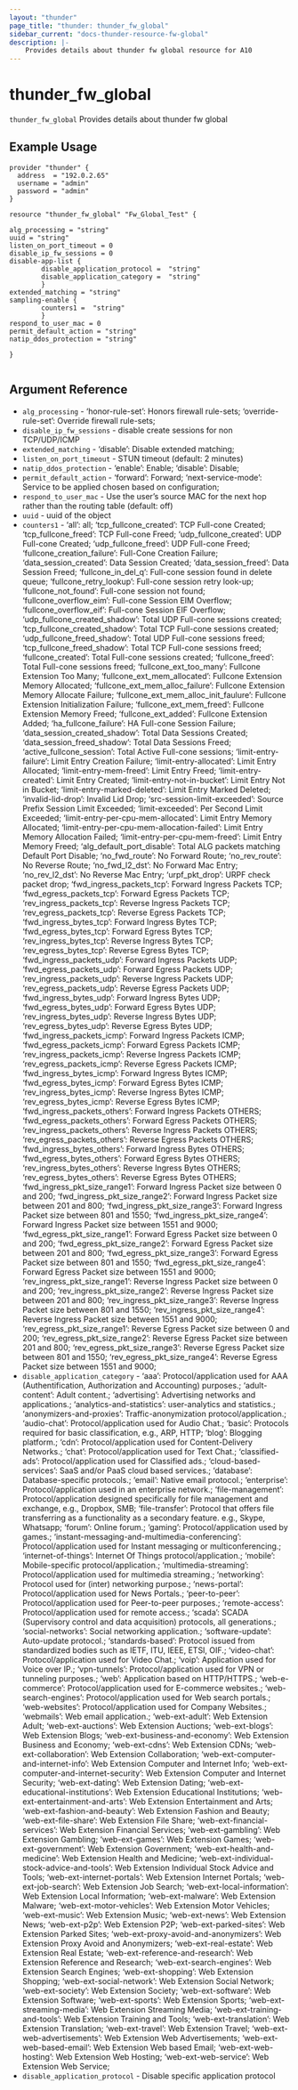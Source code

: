 ```yaml
---
layout: "thunder"
page_title: "thunder: thunder_fw_global"
sidebar_current: "docs-thunder-resource-fw-global"
description: |-
	Provides details about thunder fw global resource for A10
---
```


# thunder\_fw\_global

`thunder_fw_global` Provides details about thunder fw global
## Example Usage


```hcl
provider "thunder" {
  address  = "192.0.2.65"
  username = "admin"
  password = "admin"
}

resource "thunder_fw_global" "Fw_Global_Test" {

alg_processing = "string"
uuid = "string"
listen_on_port_timeout = 0
disable_ip_fw_sessions = 0
disable-app-list {   
        disable_application_protocol =  "string" 
        disable_application_category =  "string" 
        }
extended_matching = "string"
sampling-enable {   
        counters1 =  "string" 
        }
respond_to_user_mac = 0
permit_default_action = "string"
natip_ddos_protection = "string"
 
}


```

## Argument Reference

* `alg_processing` - ‘honor-rule-set’: Honors firewall rule-sets; ‘override-rule-set’: Override firewall rule-sets;
* `disable_ip_fw_sessions` - disable create sessions for non TCP/UDP/ICMP
* `extended_matching` - ‘disable’: Disable extended matching;
* `listen_on_port_timeout` - STUN timeout (default: 2 minutes)
* `natip_ddos_protection` - ‘enable’: Enable; ‘disable’: Disable;
* `permit_default_action` - ‘forward’: Forward; ‘next-service-mode’: Service to be applied chosen based on configuration;
* `respond_to_user_mac` - Use the user’s source MAC for the next hop rather than the routing table (default: off)
* `uuid` - uuid of the object
* `counters1` - ‘all’: all; ‘tcp_fullcone_created’: TCP Full-cone Created; ‘tcp_fullcone_freed’: TCP Full-cone Freed; ‘udp_fullcone_created’: UDP Full-cone Created; ‘udp_fullcone_freed’: UDP Full-cone Freed; ‘fullcone_creation_failure’: Full-Cone Creation Failure; ‘data_session_created’: Data Session Created; ‘data_session_freed’: Data Session Freed; ‘fullcone_in_del_q’: Full-cone session found in delete queue; ‘fullcone_retry_lookup’: Full-cone session retry look-up; ‘fullcone_not_found’: Full-cone session not found; ‘fullcone_overflow_eim’: Full-cone Session EIM Overflow; ‘fullcone_overflow_eif’: Full-cone Session EIF Overflow; ‘udp_fullcone_created_shadow’: Total UDP Full-cone sessions created; ‘tcp_fullcone_created_shadow’: Total TCP Full-cone sessions created; ‘udp_fullcone_freed_shadow’: Total UDP Full-cone sessions freed; ‘tcp_fullcone_freed_shadow’: Total TCP Full-cone sessions freed; ‘fullcone_created’: Total Full-cone sessions created; ‘fullcone_freed’: Total Full-cone sessions freed; ‘fullcone_ext_too_many’: Fullcone Extension Too Many; ‘fullcone_ext_mem_allocated’: Fullcone Extension Memory Allocated; ‘fullcone_ext_mem_alloc_failure’: Fullcone Extension Memory Allocate Failure; ‘fullcone_ext_mem_alloc_init_faulure’: Fullcone Extension Initialization Failure; ‘fullcone_ext_mem_freed’: Fullcone Extension Memory Freed; ‘fullcone_ext_added’: Fullcone Extension Added; ‘ha_fullcone_failure’: HA Full-cone Session Failure; ‘data_session_created_shadow’: Total Data Sessions Created; ‘data_session_freed_shadow’: Total Data Sessions Freed; ‘active_fullcone_session’: Total Active Full-cone sessions; ‘limit-entry-failure’: Limit Entry Creation Failure; ‘limit-entry-allocated’: Limit Entry Allocated; ‘limit-entry-mem-freed’: Limit Entry Freed; ‘limit-entry-created’: Limit Entry Created; ‘limit-entry-not-in-bucket’: Limit Entry Not in Bucket; ‘limit-entry-marked-deleted’: Limit Entry Marked Deleted; ‘invalid-lid-drop’: Invalid Lid Drop; ‘src-session-limit-exceeded’: Source Prefix Session Limit Exceeded; ‘limit-exceeded’: Per Second Limit Exceeded; ‘limit-entry-per-cpu-mem-allocated’: Limit Entry Memory Allocated; ‘limit-entry-per-cpu-mem-allocation-failed’: Limit Entry Memory Allocation Failed; ‘limit-entry-per-cpu-mem-freed’: Limit Entry Memory Freed; ‘alg_default_port_disable’: Total ALG packets matching Default Port Disable; ‘no_fwd_route’: No Forward Route; ‘no_rev_route’: No Reverse Route; ‘no_fwd_l2_dst’: No Forward Mac Entry; ‘no_rev_l2_dst’: No Reverse Mac Entry; ‘urpf_pkt_drop’: URPF check packet drop; ‘fwd_ingress_packets_tcp’: Forward Ingress Packets TCP; ‘fwd_egress_packets_tcp’: Forward Egress Packets TCP; ‘rev_ingress_packets_tcp’: Reverse Ingress Packets TCP; ‘rev_egress_packets_tcp’: Reverse Egress Packets TCP; ‘fwd_ingress_bytes_tcp’: Forward Ingress Bytes TCP; ‘fwd_egress_bytes_tcp’: Forward Egress Bytes TCP; ‘rev_ingress_bytes_tcp’: Reverse Ingress Bytes TCP; ‘rev_egress_bytes_tcp’: Reverse Egress Bytes TCP; ‘fwd_ingress_packets_udp’: Forward Ingress Packets UDP; ‘fwd_egress_packets_udp’: Forward Egress Packets UDP; ‘rev_ingress_packets_udp’: Reverse Ingress Packets UDP; ‘rev_egress_packets_udp’: Reverse Egress Packets UDP; ‘fwd_ingress_bytes_udp’: Forward Ingress Bytes UDP; ‘fwd_egress_bytes_udp’: Forward Egress Bytes UDP; ‘rev_ingress_bytes_udp’: Reverse Ingress Bytes UDP; ‘rev_egress_bytes_udp’: Reverse Egress Bytes UDP; ‘fwd_ingress_packets_icmp’: Forward Ingress Packets ICMP; ‘fwd_egress_packets_icmp’: Forward Egress Packets ICMP; ‘rev_ingress_packets_icmp’: Reverse Ingress Packets ICMP; ‘rev_egress_packets_icmp’: Reverse Egress Packets ICMP; ‘fwd_ingress_bytes_icmp’: Forward Ingress Bytes ICMP; ‘fwd_egress_bytes_icmp’: Forward Egress Bytes ICMP; ‘rev_ingress_bytes_icmp’: Reverse Ingress Bytes ICMP; ‘rev_egress_bytes_icmp’: Reverse Egress Bytes ICMP; ‘fwd_ingress_packets_others’: Forward Ingress Packets OTHERS; ‘fwd_egress_packets_others’: Forward Egress Packets OTHERS; ‘rev_ingress_packets_others’: Reverse Ingress Packets OTHERS; ‘rev_egress_packets_others’: Reverse Egress Packets OTHERS; ‘fwd_ingress_bytes_others’: Forward Ingress Bytes OTHERS; ‘fwd_egress_bytes_others’: Forward Egress Bytes OTHERS; ‘rev_ingress_bytes_others’: Reverse Ingress Bytes OTHERS; ‘rev_egress_bytes_others’: Reverse Egress Bytes OTHERS; ‘fwd_ingress_pkt_size_range1’: Forward Ingress Packet size between 0 and 200; ‘fwd_ingress_pkt_size_range2’: Forward Ingress Packet size between 201 and 800; ‘fwd_ingress_pkt_size_range3’: Forward Ingress Packet size between 801 and 1550; ‘fwd_ingress_pkt_size_range4’: Forward Ingress Packet size between 1551 and 9000; ‘fwd_egress_pkt_size_range1’: Forward Egress Packet size between 0 and 200; ‘fwd_egress_pkt_size_range2’: Forward Egress Packet size between 201 and 800; ‘fwd_egress_pkt_size_range3’: Forward Egress Packet size between 801 and 1550; ‘fwd_egress_pkt_size_range4’: Forward Egress Packet size between 1551 and 9000; ‘rev_ingress_pkt_size_range1’: Reverse Ingress Packet size between 0 and 200; ‘rev_ingress_pkt_size_range2’: Reverse Ingress Packet size between 201 and 800; ‘rev_ingress_pkt_size_range3’: Reverse Ingress Packet size between 801 and 1550; ‘rev_ingress_pkt_size_range4’: Reverse Ingress Packet size between 1551 and 9000; ‘rev_egress_pkt_size_range1’: Reverse Egress Packet size between 0 and 200; ‘rev_egress_pkt_size_range2’: Reverse Egress Packet size between 201 and 800; ‘rev_egress_pkt_size_range3’: Reverse Egress Packet size between 801 and 1550; ‘rev_egress_pkt_size_range4’: Reverse Egress Packet size between 1551 and 9000;
* `disable_application_category` - ‘aaa’: Protocol/application used for AAA (Authentification, Authorization and Accounting) purposes.; ‘adult-content’: Adult content.; ‘advertising’: Advertising networks and applications.; ‘analytics-and-statistics’: user-analytics and statistics.; ‘anonymizers-and-proxies’: Traffic-anonymization protocol/application.; ‘audio-chat’: Protocol/application used for Audio Chat.; ‘basic’: Protocols required for basic classification, e.g., ARP, HTTP; ‘blog’: Blogging platform.; ‘cdn’: Protocol/application used for Content-Delivery Networks.; ‘chat’: Protocol/application used for Text Chat.; ‘classified-ads’: Protocol/application used for Classified ads.; ‘cloud-based-services’: SaaS and/or PaaS cloud based services.; ‘database’: Database-specific protocols.; ‘email’: Native email protocol.; ‘enterprise’: Protocol/application used in an enterprise network.; ‘file-management’: Protocol/application designed specifically for file management and exchange, e.g., Dropbox, SMB; ‘file-transfer’: Protocol that offers file transferring as a functionality as a secondary feature. e.g., Skype, Whatsapp; ‘forum’: Online forum.; ‘gaming’: Protocol/application used by games.; ‘instant-messaging-and-multimedia-conferencing’: Protocol/application used for Instant messaging or multiconferencing.; ‘internet-of-things’: Internet Of Things protocol/application.; ‘mobile’: Mobile-specific protocol/application.; ‘multimedia-streaming’: Protocol/application used for multimedia streaming.; ‘networking’: Protocol used for (inter) networking purpose.; ‘news-portal’: Protocol/application used for News Portals.; ‘peer-to-peer’: Protocol/application used for Peer-to-peer purposes.; ‘remote-access’: Protocol/application used for remote access.; ‘scada’: SCADA (Supervisory control and data acquisition) protocols, all generations.; ‘social-networks’: Social networking application.; ‘software-update’: Auto-update protocol.; ‘standards-based’: Protocol issued from standardized bodies such as IETF, ITU, IEEE, ETSI, OIF.; ‘video-chat’: Protocol/application used for Video Chat.; ‘voip’: Application used for Voice over IP.; ‘vpn-tunnels’: Protocol/application used for VPN or tunneling purposes.; ‘web’: Application based on HTTP/HTTPS.; ‘web-e-commerce’: Protocol/application used for E-commerce websites.; ‘web-search-engines’: Protocol/application used for Web search portals.; ‘web-websites’: Protocol/application used for Company Websites.; ‘webmails’: Web email application.; ‘web-ext-adult’: Web Extension Adult; ‘web-ext-auctions’: Web Extension Auctions; ‘web-ext-blogs’: Web Extension Blogs; ‘web-ext-business-and-economy’: Web Extension Business and Economy; ‘web-ext-cdns’: Web Extension CDNs; ‘web-ext-collaboration’: Web Extension Collaboration; ‘web-ext-computer-and-internet-info’: Web Extension Computer and Internet Info; ‘web-ext-computer-and-internet-security’: Web Extension Computer and Internet Security; ‘web-ext-dating’: Web Extension Dating; ‘web-ext-educational-institutions’: Web Extension Educational Institutions; ‘web-ext-entertainment-and-arts’: Web Extension Entertainment and Arts; ‘web-ext-fashion-and-beauty’: Web Extension Fashion and Beauty; ‘web-ext-file-share’: Web Extension File Share; ‘web-ext-financial-services’: Web Extension Financial Services; ‘web-ext-gambling’: Web Extension Gambling; ‘web-ext-games’: Web Extension Games; ‘web-ext-government’: Web Extension Government; ‘web-ext-health-and-medicine’: Web Extension Health and Medicine; ‘web-ext-individual-stock-advice-and-tools’: Web Extension Individual Stock Advice and Tools; ‘web-ext-internet-portals’: Web Extension Internet Portals; ‘web-ext-job-search’: Web Extension Job Search; ‘web-ext-local-information’: Web Extension Local Information; ‘web-ext-malware’: Web Extension Malware; ‘web-ext-motor-vehicles’: Web Extension Motor Vehicles; ‘web-ext-music’: Web Extension Music; ‘web-ext-news’: Web Extension News; ‘web-ext-p2p’: Web Extension P2P; ‘web-ext-parked-sites’: Web Extension Parked Sites; ‘web-ext-proxy-avoid-and-anonymizers’: Web Extension Proxy Avoid and Anonymizers; ‘web-ext-real-estate’: Web Extension Real Estate; ‘web-ext-reference-and-research’: Web Extension Reference and Research; ‘web-ext-search-engines’: Web Extension Search Engines; ‘web-ext-shopping’: Web Extension Shopping; ‘web-ext-social-network’: Web Extension Social Network; ‘web-ext-society’: Web Extension Society; ‘web-ext-software’: Web Extension Software; ‘web-ext-sports’: Web Extension Sports; ‘web-ext-streaming-media’: Web Extension Streaming Media; ‘web-ext-training-and-tools’: Web Extension Training and Tools; ‘web-ext-translation’: Web Extension Translation; ‘web-ext-travel’: Web Extension Travel; ‘web-ext-web-advertisements’: Web Extension Web Advertisements; ‘web-ext-web-based-email’: Web Extension Web based Email; ‘web-ext-web-hosting’: Web Extension Web Hosting; ‘web-ext-web-service’: Web Extension Web Service;
* `disable_application_protocol` - Disable specific application protocol

